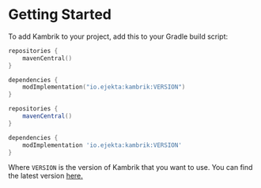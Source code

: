 
# Getting Started

To add Kambrik to your project, add this to your Gradle build script:

<CodeGroup>

<CodeGroupItem title="Kotlin Gradle">

```kt
repositories {
    mavenCentral()
}

dependencies {
    modImplementation("io.ejekta:kambrik:VERSION")
}
```

</CodeGroupItem>

<CodeGroupItem title="Gradle">

```groovy
repositories {
    mavenCentral()
}

dependencies {
    modImplementation 'io.ejekta:kambrik:VERSION'
}
```

</CodeGroupItem>

</CodeGroup>

Where `VERSION` is the version of Kambrik that you want to use. You can find the latest version [here.](https://github.com/ejektaflex/Kambrik/packages/666830)

